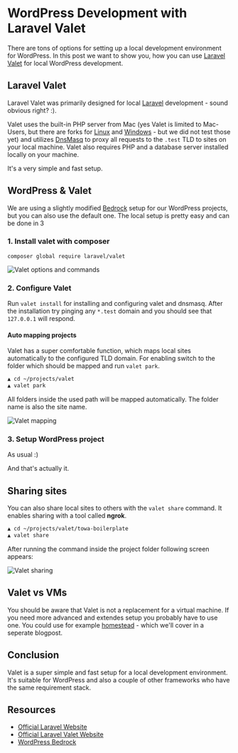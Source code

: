 # WordPress Development with Laravel Valet

There are tons of options for setting up a local development environment for WordPress. In this post we want to show you, how you can use [Laravel Valet](https://laravel.com/docs/5.7/valet) for local WordPress development.

## Laravel Valet

Laravel Valet was primarily designed for local [Laravel](https://laravel.com/) development - sound obvious right? :).

Valet uses the built-in PHP server from Mac (yes Valet is limited to Mac-Users, but there are forks for [Linux](https://github.com/cpriego/valet-linux) and [Windows](https://github.com/cretueusebiu/valet-windows) - but we did not test those yet) and utilizes [DnsMasq](http://www.thekelleys.org.uk/dnsmasq/doc.html) to proxy all requests to the `.test` TLD to sites on your local machine. Valet also requires PHP and a database server installed locally on your machine.

It's a very simple and fast setup.

## WordPress & Valet

We are using a slightly modified [Bedrock](https://roots.io/bedrock/) setup for our WordPress projects, but you can also use the default one. The local setup is pretty easy and can be done in 3

### 1. Install valet with composer

`composer global require laravel/valet`

![Valet options and commands][valet]

### 2. Configure Valet

Run `valet install` for installing and configuring valet and dnsmasq. After the installation try pinging any `*.test` domain and you should see that `127.0.0.1` will respond.

#### Auto mapping projects

Valet has a super comfortable function, which maps local sites automatically to the configured TLD domain. For enabling switch to the folder which should be mapped and run `valet park`.

```bash
▲ cd ~/projects/valet
▲ valet park
```

All folders inside the used path will be mapped automatically. The folder name is also the site name.

![Valet mapping][valet-mapping]

### 3. Setup WordPress project

As usual :)

And that's actually it.

## Sharing sites

You can also share local sites to others with the `valet share` command. It enables sharing with a tool called **ngrok**.

```bash
▲ cd ~/projects/valet/towa-boilerplate
▲ valet share
```

 After running the command inside the project folder following screen appears:

![Valet sharing][valet-sharing]

## Valet vs VMs

You should be aware that Valet is not a replacement for a virtual machine. If you need more advanced and extendes setup you probably have to use one. You could use for example [homestead](https://laravel.com/docs/5.7/homestead) - which we'll cover in a seperate blogpost.

## Conclusion

Valet is a super simple and fast setup for a local development environment. It's suitable for WordPress and also a couple of other frameworks who have the same requirement stack.

## Resources

+ [Official Laravel Website](https://laravel.com/)
+ [Official Laravel Valet Website](https://laravel.com/docs/5.7/valet)
+ [WordPress Bedrock](https://roots.io/bedrock/)

[valet]: https://github.com/towa-digital/posts/tree/master/11-25-2018-laravel-valet/valet.png "Valet options & commands"
[valet-mapping]: https://github.com/towa-digital/posts/tree/master/11-25-2018-laravel-valet/valet-mapping.png "Valet mapping"
[valet-sharing]: https://github.com/towa-digital/posts/tree/master/11-25-2018-laravel-valet/valet-sharing.png "Valet sharing"